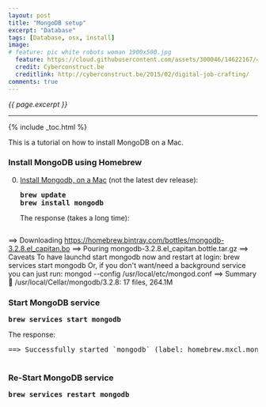 ```yaml
---
layout: post
title: "MongoDB setup"
excerpt: "Database"
tags: [Database, osx, install]
image:
# feature: pic white robots woman 1900x500.jpg
  feature: https://cloud.githubusercontent.com/assets/300046/14622167/45abd918-0585-11e6-8537-a58e0b55e3ec.jpg
  credit: Cyberconstruct.be
  creditlink: http://cyberconstruct.be/2015/02/digital-job-crafting/
comments: true
---
```

<i>{{ page.excerpt }}</i>
<hr />

{% include _toc.html %}

This is a tutorial on how to install MongoDB on a Mac.


### Install MongoDB using Homebrew #

0. <a target="_blank" href="https://docs.mongodb.com/manual/tutorial/install-mongodb-on-os-x/">
   Install Mongodb, on a Mac</a> (not the latest dev release):

   <tt><strong>
   brew update<br />
   brew install mongodb
   </strong></tt>

   The response (takes a long time):

   <pre>
==> Downloading https://homebrew.bintray.com/bottles/mongodb-3.2.8.el_capitan.bo
==> Pouring mongodb-3.2.8.el_capitan.bottle.tar.gz
==> Caveats
To have launchd start mongodb now and restart at login:
  brew services start mongodb
Or, if you don't want/need a background service you can just run:
  mongod --config /usr/local/etc/mongod.conf
==> Summary
🍺  /usr/local/Cellar/mongodb/3.2.8: 17 files, 264.1M
   </pre>



   ### Start MongoDB service #

   <tt><strong>
brew services start mongodb
   </strong></tt>

   The response:

   <pre>
==> Successfully started `mongodb` (label: homebrew.mxcl.mongodb)
   </pre>


   ### Re-Start MongoDB service #

   <tt><strong>
brew services restart mongodb
   </strong></tt>
